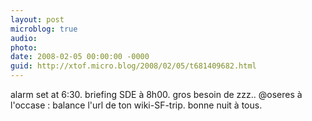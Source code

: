 ```yaml
---
layout: post
microblog: true
audio: 
photo: 
date: 2008-02-05 00:00:00 -0000
guid: http://xtof.micro.blog/2008/02/05/t681409682.html
---
```

alarm set at 6:30. briefing SDE à 8h00. gros besoin de zzz.. @oseres à l'occase : balance l'url de ton wiki-SF-trip. bonne nuit à tous.
